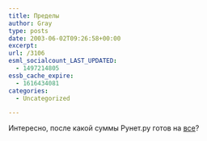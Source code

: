 ```yaml
---
title: Пределы
author: Gray
type: posts
date: 2003-06-02T09:26:58+00:00
excerpt:
url: /3106
esml_socialcount_LAST_UPDATED:
  - 1497214805
essb_cache_expire:
  - 1616434081
categories:
  - Uncategorized

---
```








Интересно, после какой суммы Рунет.ру готов на <a href="http://runet.ru/mnenie/3136.html" target="_blank">все</a>?